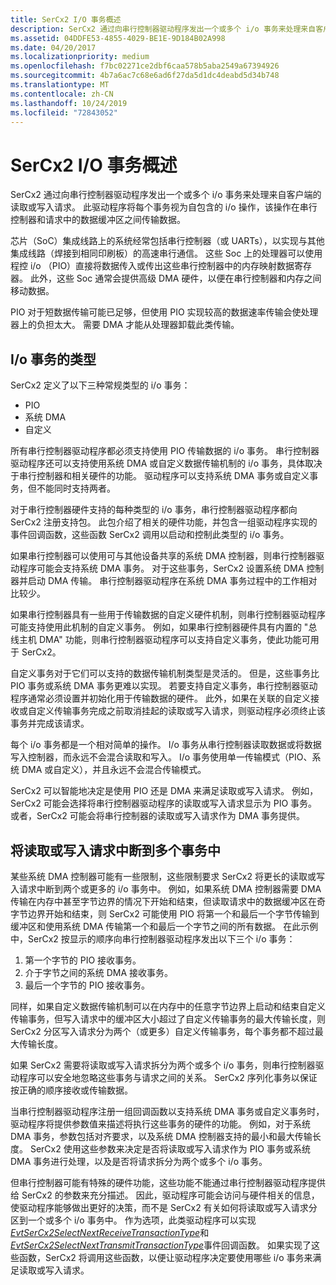 ```yaml
---
title: SerCx2 I/O 事务概述
description: SerCx2 通过向串行控制器驱动程序发出一个或多个 i/o 事务来处理来自客户端的读取或写入请求。
ms.assetid: 04DDFE53-4855-4029-BE1E-9D184B02A998
ms.date: 04/20/2017
ms.localizationpriority: medium
ms.openlocfilehash: f7bc02271ce2dbf6caa578b5aba2549a67394926
ms.sourcegitcommit: 4b7a6ac7c68e6ad6f27da5d1dc4deabd5d34b748
ms.translationtype: MT
ms.contentlocale: zh-CN
ms.lasthandoff: 10/24/2019
ms.locfileid: "72843052"
---
```

# <a name="overview-of-sercx2-io-transactions"></a>SerCx2 I/O 事务概述


SerCx2 通过向串行控制器驱动程序发出一个或多个 i/o 事务来处理来自客户端的读取或写入请求。 此驱动程序将每个事务视为自包含的 i/o 操作，该操作在串行控制器和请求中的数据缓冲区之间传输数据。

芯片（SoC）集成线路上的系统经常包括串行控制器（或 UARTs），以实现与其他集成线路（焊接到相同印刷板）的高速串行通信。 这些 Soc 上的处理器可以使用程控 i/o （PIO）直接将数据传入或传出这些串行控制器中的内存映射数据寄存器。 此外，这些 Soc 通常会提供高级 DMA 硬件，以便在串行控制器和内存之间移动数据。

PIO 对于短数据传输可能已足够，但使用 PIO 实现较高的数据速率传输会使处理器上的负担太大。 需要 DMA 才能从处理器卸载此类传输。

## <a name="types-of-io-transactions"></a>I/o 事务的类型


SerCx2 定义了以下三种常规类型的 i/o 事务：

-   PIO
-   系统 DMA
-   自定义

所有串行控制器驱动程序都必须支持使用 PIO 传输数据的 i/o 事务。 串行控制器驱动程序还可以支持使用系统 DMA 或自定义数据传输机制的 i/o 事务，具体取决于串行控制器和相关硬件的功能。 驱动程序可以支持系统 DMA 事务或自定义事务，但不能同时支持两者。

对于串行控制器硬件支持的每种类型的 i/o 事务，串行控制器驱动程序都向 SerCx2 注册支持包。 此包介绍了相关的硬件功能，并包含一组驱动程序实现的事件回调函数，这些函数 SerCx2 调用以启动和控制此类型的 i/o 事务。

如果串行控制器可以使用可与其他设备共享的系统 DMA 控制器，则串行控制器驱动程序可能会支持系统 DMA 事务。 对于这些事务，SerCx2 设置系统 DMA 控制器并启动 DMA 传输。 串行控制器驱动程序在系统 DMA 事务过程中的工作相对比较少。

如果串行控制器具有一些用于传输数据的自定义硬件机制，则串行控制器驱动程序可能支持使用此机制的自定义事务。 例如，如果串行控制器硬件具有内置的 "总线主机 DMA" 功能，则串行控制器驱动程序可以支持自定义事务，使此功能可用于 SerCx2。

自定义事务对于它们可以支持的数据传输机制类型是灵活的。 但是，这些事务比 PIO 事务或系统 DMA 事务更难以实现。 若要支持自定义事务，串行控制器驱动程序通常必须设置并初始化用于传输数据的硬件。 此外，如果在关联的自定义接收或自定义传输事务完成之前取消挂起的读取或写入请求，则驱动程序必须终止该事务并完成该请求。

每个 i/o 事务都是一个相对简单的操作。 I/o 事务从串行控制器读取数据或将数据写入控制器，而永远不会混合读取和写入。 I/o 事务使用单一传输模式（PIO、系统 DMA 或自定义），并且永远不会混合传输模式。

SerCx2 可以智能地决定是使用 PIO 还是 DMA 来满足读取或写入请求。 例如，SerCx2 可能会选择将串行控制器驱动程序的读取或写入请求显示为 PIO 事务。 或者，SerCx2 可能会将串行控制器的读取或写入请求作为 DMA 事务提供。

## <a name="breaking-a-read-or-write-request-into-multiple-transactions"></a>将读取或写入请求中断到多个事务中


某些系统 DMA 控制器可能有一些限制，这些限制要求 SerCx2 将更长的读取或写入请求中断到两个或更多的 i/o 事务中。 例如，如果系统 DMA 控制器需要 DMA 传输在内存中甚至字节边界的情况下开始和结束，但读取请求中的数据缓冲区在奇字节边界开始和结束，则 SerCx2 可能使用 PIO 将第一个和最后一个字节传输到缓冲区和使用系统 DMA 传输第一个和最后一个字节之间的所有数据。 在此示例中，SerCx2 按显示的顺序向串行控制器驱动程序发出以下三个 i/o 事务：

1.  第一个字节的 PIO 接收事务。
2.  介于字节之间的系统 DMA 接收事务。
3.  最后一个字节的 PIO 接收事务。

同样，如果自定义数据传输机制可以在内存中的任意字节边界上启动和结束自定义传输事务，但写入请求中的缓冲区大小超过了自定义传输事务的最大传输长度，则 SerCx2 分区写入请求分为两个（或更多）自定义传输事务，每个事务都不超过最大传输长度。

如果 SerCx2 需要将读取或写入请求拆分为两个或多个 i/o 事务，则串行控制器驱动程序可以安全地忽略这些事务与请求之间的关系。 SerCx2 序列化事务以保证按正确的顺序接收或传输数据。

当串行控制器驱动程序注册一组回调函数以支持系统 DMA 事务或自定义事务时，驱动程序将提供参数值来描述将执行这些事务的硬件的功能。 例如，对于系统 DMA 事务，参数包括对齐要求，以及系统 DMA 控制器支持的最小和最大传输长度。 SerCx2 使用这些参数来决定是否将读取或写入请求作为 PIO 事务或系统 DMA 事务进行处理，以及是否将请求拆分为两个或多个 i/o 事务。

但串行控制器可能有特殊的硬件功能，这些功能不能通过串行控制器驱动程序提供给 SerCx2 的参数来充分描述。 因此，驱动程序可能会访问与硬件相关的信息，使驱动程序能够做出更好的决策，而不是 SerCx2 有关如何将读取或写入请求分区到一个或多个 i/o 事务中。 作为选项，此类驱动程序可以实现[*EvtSerCx2SelectNextReceiveTransactionType*](https://docs.microsoft.com/windows-hardware/drivers/ddi/sercx/nc-sercx-evt_sercx2_select_next_receive_transaction_type)和[*EvtSerCx2SelectNextTransmitTransactionType*](https://docs.microsoft.com/windows-hardware/drivers/ddi/sercx/nc-sercx-evt_sercx2_select_next_transmit_transaction_type)事件回调函数。 如果实现了这些函数，SerCx2 将调用这些函数，以便让驱动程序决定要使用哪些 i/o 事务来满足读取或写入请求。

 

 




